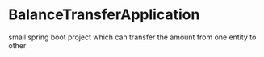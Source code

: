 # BalanceTransferApplication
small spring boot project which can transfer the amount from one entity to other
